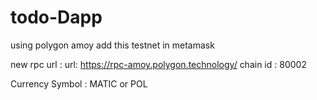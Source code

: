 # todo-Dapp

using polygon amoy 
add this testnet in metamask

new rpc url : url: https://rpc-amoy.polygon.technology/
chain id : 80002 

Currency Symbol : MATIC or POL
